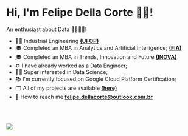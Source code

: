 # Hi, I'm Felipe Della Corte 🙋‍♂️!

An enthusiast about Data 🎲👨🏻‍💻!
- 👨‍🎓 Industrial Engineering  **[(UFOP)](https://ufop.br)**
- 🎓 Completed an MBA in Analytics and Artificial Intelligence; **[(FIA)](https://fia.com.br)**
- 🎓 Completed an MBA in Trends, Innovation and Future **[(INOVA)](https://www.inovabs.com.br)**
- ⚙️ I have already worked as a Data Engineer;
- 🕵️‍♂️ Super interested in Data Science;
- 📚 I'm currently focused on Google Cloud Platform Certification;
- 🗂️ All of my projects are available **[(here)](https://github.com/DellaCortef?tab=repositories)**
- 📩 How to reach me  **[felipe.dellacorte@outlook.com.br](mailto:felipe.dellacorte@outlook.com.br)**

<br><br>
<p><img align="center" src="https://github-readme-stats.vercel.app/api/top-langs?username=DellaCortef&show_icons=true&locale=en&layout=compact" alt="DellaCortef" /></p>
